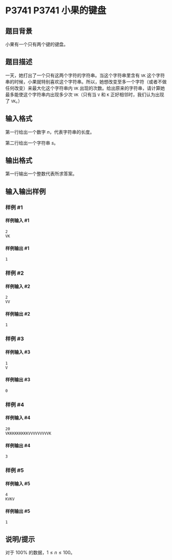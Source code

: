 # P3741 P3741 小果的键盘

## 题目背景

小果有一个只有两个键的键盘。


## 题目描述

一天，她打出了一个只有这两个字符的字符串。当这个字符串里含有 `VK` 这个字符串的时候，小果就特别喜欢这个字符串。所以，她想改变至多一个字符（或者不做任何改变）来最大化这个字符串内 `VK` 出现的次数。给出原来的字符串，请计算她最多能使这个字符串内出现多少次 `VK`（只有当 `V` 和 `K` 正好相邻时，我们认为出现了 `VK`。）

## 输入格式

第一行给出一个数字 $n$，代表字符串的长度。

第二行给出一个字符串 $s$。

## 输出格式

第一行输出一个整数代表所求答案。


## 输入输出样例

### 样例 #1

#### 样例输入 #1

```
2
VK
```

#### 样例输出 #1

```
1
```

### 样例 #2

#### 样例输入 #2

```
2
VV
```

#### 样例输出 #2

```
1
```

### 样例 #3

#### 样例输入 #3

```
1
V
```

#### 样例输出 #3

```
0
```

### 样例 #4

#### 样例输入 #4

```
20
VKKKKKKKKKVVVVVVVVVK
```

#### 样例输出 #4

```
3
```

### 样例 #5

#### 样例输入 #5

```
4
KVKV
```

#### 样例输出 #5

```
1
```

## 说明/提示

对于 $100\%$ 的数据，$1\le n\le 100$。
